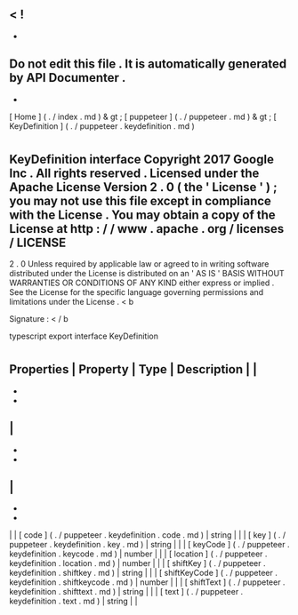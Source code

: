 <
!
-
-
Do
not
edit
this
file
.
It
is
automatically
generated
by
API
Documenter
.
-
-
>
[
Home
]
(
.
/
index
.
md
)
&
gt
;
[
puppeteer
]
(
.
/
puppeteer
.
md
)
&
gt
;
[
KeyDefinition
]
(
.
/
puppeteer
.
keydefinition
.
md
)
#
#
KeyDefinition
interface
Copyright
2017
Google
Inc
.
All
rights
reserved
.
Licensed
under
the
Apache
License
Version
2
.
0
(
the
'
License
'
)
;
you
may
not
use
this
file
except
in
compliance
with
the
License
.
You
may
obtain
a
copy
of
the
License
at
http
:
/
/
www
.
apache
.
org
/
licenses
/
LICENSE
-
2
.
0
Unless
required
by
applicable
law
or
agreed
to
in
writing
software
distributed
under
the
License
is
distributed
on
an
'
AS
IS
'
BASIS
WITHOUT
WARRANTIES
OR
CONDITIONS
OF
ANY
KIND
either
express
or
implied
.
See
the
License
for
the
specific
language
governing
permissions
and
limitations
under
the
License
.
<
b
>
Signature
:
<
/
b
>
typescript
export
interface
KeyDefinition
#
#
Properties
|
Property
|
Type
|
Description
|
|
-
-
-
|
-
-
-
|
-
-
-
|
|
[
code
]
(
.
/
puppeteer
.
keydefinition
.
code
.
md
)
|
string
|
|
|
[
key
]
(
.
/
puppeteer
.
keydefinition
.
key
.
md
)
|
string
|
|
|
[
keyCode
]
(
.
/
puppeteer
.
keydefinition
.
keycode
.
md
)
|
number
|
|
|
[
location
]
(
.
/
puppeteer
.
keydefinition
.
location
.
md
)
|
number
|
|
|
[
shiftKey
]
(
.
/
puppeteer
.
keydefinition
.
shiftkey
.
md
)
|
string
|
|
|
[
shiftKeyCode
]
(
.
/
puppeteer
.
keydefinition
.
shiftkeycode
.
md
)
|
number
|
|
|
[
shiftText
]
(
.
/
puppeteer
.
keydefinition
.
shifttext
.
md
)
|
string
|
|
|
[
text
]
(
.
/
puppeteer
.
keydefinition
.
text
.
md
)
|
string
|
|
